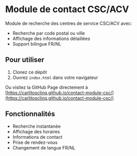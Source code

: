 # Module de contact CSC/ACV

Module de recherche des centres de service CSC/ACV avec:
- Recherche par code postal ou ville
- Affichage des informations détaillées
- Support bilingue FR/NL

## Pour utiliser

1. Clonez ce dépôt
2. Ouvrez `index.html` dans votre navigateur

Ou visitez la GitHub Page directement à [https://carlitosclinq.github.io/contact-module-csc/](https://carlitosclinq.github.io/contact-module-csc/)

## Fonctionnalités

- Recherche instantanée
- Affichage des horaires
- Informations de contact
- Prise de rendez-vous
- Changement de langue FR/NL